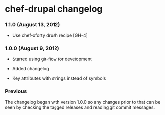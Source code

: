 chef-drupal changelog
=====================

### 1.1.0 (August 13, 2012)

  * Use chef-xforty drush recipe [GH-4]

### 1.0.0 (August 9, 2012)

  * Started using git-flow for development

  * Added changelog

  * Key attributes with strings instead of symbols

### Previous

The changelog began with version 1.0.0 so any changes prior to that
can be seen by checking the tagged releases and reading git commit
messages.
